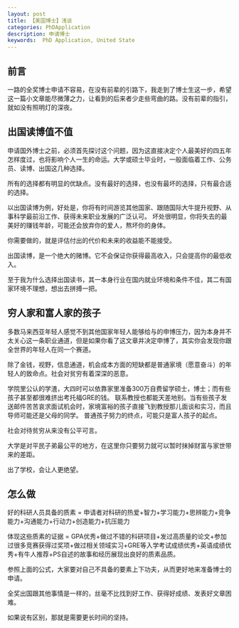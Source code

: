 ```yaml
---
layout: post
title: 【美国博士】浅谈
categories: PhDApplication
description: 申请博士
keywords:  PhD Application, United State
---
```


## 前言
一路的全奖博士申请不容易，在没有前辈的引路下，我走到了博士生这一步，希望这一篇小文章能尽微薄之力，让看到的后来者少走些弯曲的路。没有前辈的指引，就如没有照明灯的深夜。

## 出国读博值不值
申请国外博士之前，必须首先探讨这个问题，因为这直接决定个人最美好的四五年怎样度过，也将影响个人一生的命运。大学或硕士毕业时，一般面临着工作、公务员、读博、出国这几种选择。

所有的选择都有明显的优缺点。没有最好的选择，也没有最坏的选择，只有最合适的选择。

以出国读博为例，好处是，你将有时间游览其他国家、跟随国际大牛提升视野、从事科学最前沿工作、获得未来职业发展的广泛认可。
坏处很明显，你将失去的最美好的赚钱年龄，可能还会放弃你的爱人，熬坏你的身体。

你需要做的，就是评估付出的代价和未来的收益能不能接受。

出国读博，是一个绝大的赌博。它不会保证你获得最高收入，只会提高你的最低收入。

至于我为什么选择出国读书，其一本身行业在国内就业环境和条件不佳，其二有国家环境不理想，想出去拼搏一把。

## 穷人家和富人家的孩子

多数马来西亚年轻人感觉不到其他国家年轻人能够给与的申博压力，因为本身并不太关心这一条职业通道，但是如果你看了这文章并决定申博了，其实你会发现你跟全世界的年轻人在同一个赛道。

除了金钱，视野，信息通道，机会成本方面的短缺都是普通家境（愿意奋斗）的年轻人的致命点。社会对贫穷有着深深的恶意。

学院里公认的学渣，大四时可以依靠家里准备300万自费留学硕士，博士；而有些孩子甚至都很难挤出考托福GRE的钱。
联系教授也都能天差地别。当有些孩子发送邮件苦苦哀求面试机会时，家境富裕的孩子直接飞到教授那儿面谈和实习，而且导师可能还是父母的同学。
普通孩子努力的终点，可能只是富人孩子的起点。

社会对待贫穷从来没有公平可言。

大学是对平民子弟最公平的地方，在这里你只要努力就可以暂时抹掉财富与家世带来的差距。

出了学校，会让人更绝望。


## 怎么做

好的科研人员具备的质素 = 申请者对科研的热爱+智力+学习能力+思辨能力+竞争能力+沟通能力+行动力+创造能力+抗压能力

体现这些质素的证据 = GPA优秀+做过不错的科研项目+发过高质量的论文+参加过很多竞赛获得过奖项+做过相关领域实习+GRE等入学考试成绩优秀+英语成绩优秀+有牛人推荐+PS自述的故事和经历展现出良好的质素品质。

参照上面的公式，大家要对自己不具备的要素上下功夫，从而更好地来准备博士的申请。

全奖出国跟其他事情是一样的，丝毫不比找到好工作、获得好成绩、发表好文章困难。

如果说有区别，那就是需要更长时间的坚持。
